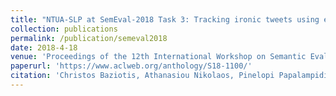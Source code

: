 ```yaml
---
title: "NTUA-SLP at SemEval-2018 Task 3: Tracking ironic tweets using ensembles of word and character level Attentive RNNs"
collection: publications
permalink: /publication/semeval2018
date: 2018-4-18
venue: 'Proceedings of the 12th International Workshop on Semantic Evaluation (SemEval-2018)'
paperurl: 'https://www.aclweb.org/anthology/S18-1100/'
citation: 'Christos Baziotis, Athanasiou Nikolaos, Pinelopi Papalampidi, Athanasia Kolovou, Georgios Paraskevopoulos, Nikolaos Ellinas, Alexandros Potamianos.'
---
```

